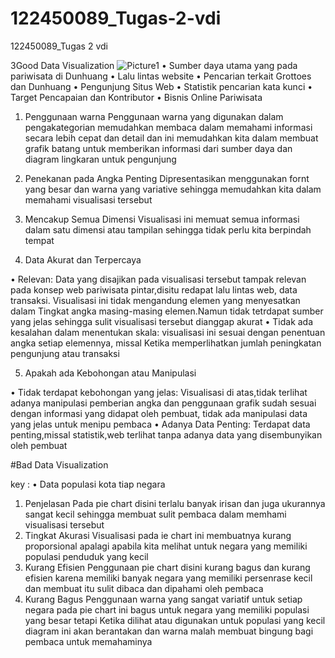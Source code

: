 # 122450089_Tugas-2-vdi
122450089_Tugas 2 vdi


3Good Data Visualization
![Picture1](https://github.com/user-attachments/assets/d12fb0df-6012-4e25-8968-295cc1b75371)
•	Sumber daya utama yang pada pariwisata di  Dunhuang
•	Lalu lintas website
•	Pencarian terkait Grottoes dan Dunhuang
•	Pengunjung Situs Web
•	Statistik pencarian kata kunci
•	Target Pencapaian dan Kontributor
•	Bisnis Online Pariwisata

1.	Penggunaan warna
Penggunaan warna yang digunakan dalam pengakategorian memudahkan membaca dalam memahami informasi secara lebih cepat dan detail dan ini memudahkan kita dalam membuat grafik batang untuk memberikan informasi dari sumber daya dan diagram lingkaran untuk pengunjung
2.	Penekanan pada Angka Penting
Dipresentasikan menggunakan fornt yang besar dan warna yang variative sehingga memudahkan kita dalam memahami visualisasi tersebut
3.	Mencakup Semua Dimensi
Visualisasi ini memuat semua informasi dalam satu dimensi atau tampilan sehingga tidak perlu kita berpindah tempat

4.	Data Akurat dan Terpercaya
   
•	Relevan: Data yang disajikan pada visualisasi tersebut tampak relevan pada  konsep web pariwisata pintar,disitu redapat lalu lintas web, data transaksi. Visualisasi ini tidak mengandung elemen yang menyesatkan dalam Tingkat angka masing-masing elemen.Namun tidak tetrdapat sumber yang jelas sehingga sulit visualisasi tersebut dianggap akurat
•	Tidak ada kesalahan dalam menentukan skala: visualisasi ini sesuai dengan penentuan angka setiap elemennya, missal Ketika memperlihatkan jumlah peningkatan pengunjung atau transaksi

5.	Apakah ada Kebohongan atau Manipulasi
   
•	Tidak terdapat kebohongan yang jelas:  Visualisasi di atas,tidak terlihat adanya manipulasi pemberian angka dan penggunaan grafik sudah sesuai dengan informasi yang didapat oleh pembuat, tidak ada manipulasi data yang jelas untuk menipu pembaca
•	Adanya Data Penting: Terdapat data penting,missal statistik,web terlihat tanpa adanya data yang disembunyikan oleh pembuat 


#Bad Data Visualization

key : 
•	Data populasi kota tiap negara

1.	Penjelasan
Pada pie chart disini terlalu banyak irisan dan juga ukurannya sangat kecil sehingga membuat sulit pembaca dalam memhami visualisasi tersebut
2.	Tingkat Akurasi
Visualisasi pada ie chart ini membuatnya kurang proporsional apalagi apabila kita melihat untuk negara yang memiliki populasi penduduk yang kecil
3.	Kurang Efisien
Penggunaan pie chart disini kurang bagus dan kurang efisien karena memiliki banyak negara yang memiliki persenrase kecil dan membuat itu sulit dibaca dan dipahami oleh pembaca
4.	Kurang Bagus
Penggunaan warna yang sangat variatif untuk setiap negara pada pie chart ini bagus untuk negara yang memiliki populasi yang besar tetapi Ketika dilihat atau digunakan untuk populasi yang kecil diagram ini akan berantakan dan warna malah membuat bingung bagi pembaca untuk memahaminya



